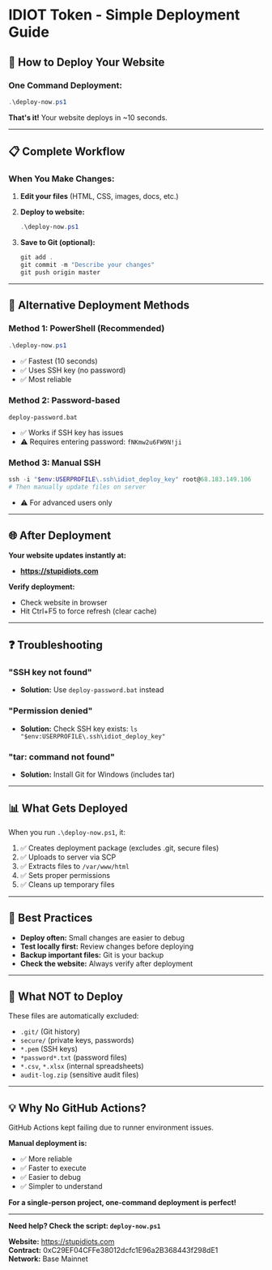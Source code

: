 # IDIOT Token - Simple Deployment Guide

## 🚀 How to Deploy Your Website

### **One Command Deployment:**

```powershell
.\deploy-now.ps1
```

**That's it!** Your website deploys in ~10 seconds.

---

## 📋 Complete Workflow

### When You Make Changes:

1. **Edit your files** (HTML, CSS, images, docs, etc.)

2. **Deploy to website:**
   ```powershell
   .\deploy-now.ps1
   ```

3. **Save to Git (optional):**
   ```powershell
   git add .
   git commit -m "Describe your changes"
   git push origin master
   ```

---

## 🔧 Alternative Deployment Methods

### **Method 1: PowerShell (Recommended)**
```powershell
.\deploy-now.ps1
```
- ✅ Fastest (10 seconds)
- ✅ Uses SSH key (no password)
- ✅ Most reliable

### **Method 2: Password-based**
```batch
deploy-password.bat
```
- ✅ Works if SSH key has issues
- ⚠️ Requires entering password: `fNKmw2u6FW9N!ji`

### **Method 3: Manual SSH**
```powershell
ssh -i "$env:USERPROFILE\.ssh\idiot_deploy_key" root@68.183.149.106
# Then manually update files on server
```
- ⚠️ For advanced users only

---

## 🌐 After Deployment

**Your website updates instantly at:**
- **https://stupidiots.com**

**Verify deployment:**
- Check website in browser
- Hit Ctrl+F5 to force refresh (clear cache)

---

## ❓ Troubleshooting

### "SSH key not found"
- **Solution:** Use `deploy-password.bat` instead

### "Permission denied"
- **Solution:** Check SSH key exists: `ls "$env:USERPROFILE\.ssh\idiot_deploy_key"`

### "tar: command not found"
- **Solution:** Install Git for Windows (includes tar)

---

## 📊 What Gets Deployed

When you run `.\deploy-now.ps1`, it:
1. ✅ Creates deployment package (excludes .git, secure files)
2. ✅ Uploads to server via SCP
3. ✅ Extracts files to `/var/www/html`
4. ✅ Sets proper permissions
5. ✅ Cleans up temporary files

---

## 🎯 Best Practices

- **Deploy often:** Small changes are easier to debug
- **Test locally first:** Review changes before deploying
- **Backup important files:** Git is your backup
- **Check the website:** Always verify after deployment

---

## 🚫 What NOT to Deploy

These files are automatically excluded:
- `.git/` (Git history)
- `secure/` (private keys, passwords)
- `*.pem` (SSH keys)
- `*password*.txt` (password files)
- `*.csv`, `*.xlsx` (internal spreadsheets)
- `audit-log.zip` (sensitive audit files)

---

## 💡 Why No GitHub Actions?

GitHub Actions kept failing due to runner environment issues. 

**Manual deployment is:**
- ✅ More reliable
- ✅ Faster to execute
- ✅ Easier to debug
- ✅ Simpler to understand

**For a single-person project, one-command deployment is perfect!**

---

**Need help? Check the script: `deploy-now.ps1`**

**Website:** https://stupidiots.com  
**Contract:** 0xC29EF04CFFe38012dcfc1E96a2B368443f298dE1  
**Network:** Base Mainnet

